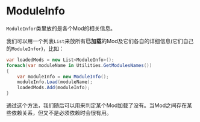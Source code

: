 # ModuleInfo

`ModuleInfor`类里放的是各个Mod的相关信息。

我们可以用一个列表`List`来放所有**已加载**的Mod及它们各自的详细信息\(它们自己的`ModuleInfor`\)，比如：

```csharp
var loadedMods = new List<ModuleInfo>();
foreach(var moduleName in Utilities.GetModulesNames())
{
    var moduleInfo = new ModuleInfo();
    moduleInfo.Load(moduleName);
    loadedMods.Add(moduleInfo);
}
```

通过这个方法，我们随后可以用来判定某个Mod加载了没有。当Mod之间存在某些依赖关系，但又不是必须依赖时会很有用。